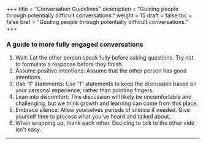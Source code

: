 +++
title = "Conversation Guidelines"
description = "Guiding people through potentially difficult conversations."
weight = 15
draft = false
toc = false
bref = "Guiding people through potentially difficult conversations."
+++

<style type="text/css">
.section-head:after {
    content: '';
}

ul.checklist {
  padding: 20px;
  background: rgba(143, 188, 143, 0.50);
  border-radius: 6px;
  list-style: none;"
}

ul.checklist li:before {
  content: '✓';
}
</style>

<h3>A guide to more fully engaged conversations</h3>

<ol>

<li>Wait: Let the other person speak fully before asking questions. Try not to formulate a response before they finish.</li>
<li>Assume positive intentions: Assume that the other person has good intentions.</li>
<li>Use “I” statements: Use "I" statements to keep the discussion based on your personal experience, rather than pointing fingers.</li>
<li>Lean into discomfort: This discussion will likely be uncomfortable and challenging, but we think growth and learning can come from this place.</li>
<li>Embrace silence: Allow yourselves periods of silence if needed. Give yourself time to process what you've heard and talked about.</li>
<li>When wrapping up, thank each other. Deciding to talk to the other side isn't easy.</li>

</ol>

<hr />
<h4 class="section-head" id="h-basic-template">
